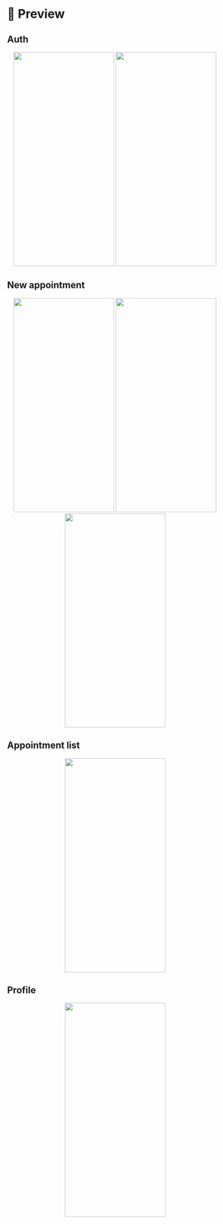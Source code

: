 # :iphone: Preview

## Auth

<p align="center">
<img width="235" height="500" src="https://user-images.githubusercontent.com/54718471/66520935-86574f00-eac0-11e9-9838-88897ecfae65.png">
<img width="235" height="500" src="https://user-images.githubusercontent.com/54718471/66520936-86574f00-eac0-11e9-85e1-bf8eff2e5391.png">
</p>

## New appointment

<p align="center">
<img width="235" height="500" src="https://user-images.githubusercontent.com/54718471/66520939-86efe580-eac0-11e9-9e70-ec70a66a1239.png">

<img width="235" height="500" src="https://user-images.githubusercontent.com/54718471/66520940-86efe580-eac0-11e9-898d-7146de227537.png">

<img width="235" height="500" src="https://user-images.githubusercontent.com/54718471/66520941-86efe580-eac0-11e9-9f4f-78bfd9e21dba.png">
</p>

## Appointment list

<p align="center">
<img width="235" height="500" src="https://user-images.githubusercontent.com/54718471/66520937-86574f00-eac0-11e9-8e62-19f88e18276d.png">
</p>

## Profile

<p align="center">
<img width="235" height="500" src="https://user-images.githubusercontent.com/54718471/66520944-86efe580-eac0-11e9-8199-2b674a538671.png">
</p>
